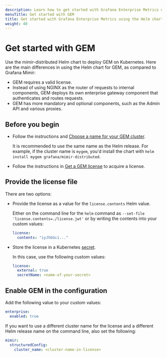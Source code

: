 ```yaml
---
description: Learn how to get started with Grafana Enterprise Metrics using the Helm chart.
menuTitle: Get started with GEM
title: Get started with Grafana Enterprise Metrics using the Helm chart
weight: 40
---
```


# Get started with GEM

Use the mimir-distributed Helm chart to deploy GEM on Kubernetes. Here are the main differences in using the Helm chart for GEM, as compared to Grafana Mimir:

- GEM requires a valid license.
- Instead of using NGINX as the router of requests to internal components, GEM deploys its own enterprise gateway component that authenticates and routes requests.
- GEM has more mandatory and optional components, such as the Admin API and various proxies.

## Before you begin

- Follow the instructions and [Choose a name for your GEM cluster](https://grafana.com/docs/enterprise-metrics/<GEM_VERSION>/setup/#choose-a-name-for-your-gem-cluster).

  It is recommended to use the same name as the Helm release. For example, if the cluster name is `mygem`, you'd install the chart with `helm install mygem grafana/mimir-distributed`.

- Follow the instructions in [Get a GEM license](https://grafana.com/docs/enterprise-metrics/<GEM_VERSION>/setup/#get-a-gem-license) to acquire a license.

## Provide the license file

There are two options:

- Provide the license as a value for the `license.contents` Helm value.

  Either on the command line for the `helm` command as `--set-file 'license.contents=./license.jwt'` or by writing the contents into your custom values:

  ```yaml
  license:
    contents: "iyJhbGci..."
  ```

- Store the license in a Kubernetes [secret](https://kubernetes.io/docs/concepts/configuration/secret/).

  In this case, use the following custom values:

  ```yaml
  license:
    external: true
    secretName: <name-of-your-secret>
  ```

## Enable GEM in the configuration

Add the following value to your custom values:

```yaml
enterprise:
  enabled: true
```

If you want to use a different cluster name for the license and a different Helm release name on the command line, also set the following:

```yaml
mimir:
  structuredConfig:
    cluster_name: <cluster-name-in-license>
```
